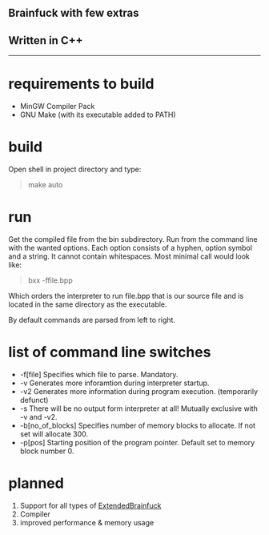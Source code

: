 ## Brainfuck with few extras
## Written in C++ 
---
# requirements to build
* MinGW Compiler Pack
* GNU Make (with its executable added to PATH)

# build
Open shell in project directory and type:
> make auto

# run
Get the compiled file from the bin subdirectory. Run from the command line with the wanted options. Each option consists of a hyphen, option symbol and a string. It cannot contain whitespaces.
Most minimal call would look like:
> bxx -ffile.bpp

Which orders the interpreter to run file.bpp that is our source file and is located in the same directory as the executable.

By default commands are parsed from left to right.

# list of command line switches
* -f[file]
Specifies which file to parse. Mandatory.
* -v
Generates more inforamtion during interpreter startup.
* -v2
Generates more information during program execution. (temporarily defunct)
* -s
There will be no output form interpreter at all! Mutually exclusive with -v and -v2.
* -b[no_of_blocks]
Specifies number of memory blocks to allocate. If not set will allocate 300.
* -p[pos]
Starting position of the program pointer. Default set to memory block number 0.

# planned
1. Support for all types of [ExtendedBrainfuck](https://esolangs.org/wiki/Extended_Brainfuck)
2. Compiler
3. improved performance & memory usage